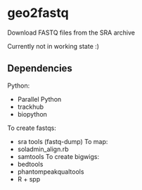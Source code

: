 geo2fastq
=========

Download FASTQ files from the SRA archive

Currently not in working state :)

## Dependencies

Python:
* Parallel Python
* trackhub
* biopython

To create fastqs:
* sra tools (fastq-dump)
To map:
* soladmin_align.rb
* samtools
To create bigwigs:
* bedtools
* phantompeakqualtools
* R + spp
